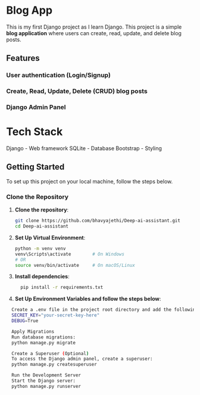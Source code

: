 # **Blog App**
This is my first Django project as I learn Django. This project is a simple **blog application** where users can create, read, update, and delete blog posts.

## **Features**
### User authentication (Login/Signup)
### Create, Read, Update, Delete (CRUD) blog posts
### Django Admin Panel

# **Tech Stack**
Django - Web framework
SQLite - Database
Bootstrap - Styling

## Getting Started

To set up this project on your local machine, follow the steps below.

### Clone the Repository

1. **Clone the repository**:  
   ```bash
   git clone https://github.com/bhavyajethi/Deep-ai-assistant.git
   cd Deep-ai-assistant

2. **Set Up Virtual Environment**:  
   ```bash
   python -m venv venv
   venv\Scripts\activate        # On Windows
   # OR
   source venv/bin/activate     # On macOS/Linux

3. **Install dependencies**:  
   ```bash
     pip install -r requirements.txt

4. **Set Up Environment Variables and follow the steps below**:
  ```bash
    Create a .env file in the project root directory and add the following:
    SECRET_KEY="your-secret-key-here"
    DEBUG=True

    Apply Migrations
    Run database migrations:
    python manage.py migrate

    Create a Superuser (Optional)
    To access the Django admin panel, create a superuser:
    python manage.py createsuperuser

    Run the Development Server
    Start the Django server:
    python manage.py runserver

